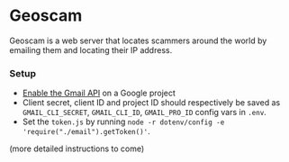 # Geoscam

Geoscam is a web server that locates scammers around the world by emailing them and locating their IP address.

### Setup

- [Enable the Gmail API](https://console.developers.google.com/apis/library/gmail.googleapis.com) on a Google project
- Client secret, client ID and project ID should respectively be saved as `GMAIL_CLI_SECRET`, `GMAIL_CLI_ID`, `GMAIL_PRO_ID` config vars in `.env`.
- Set the `token.js` by running `node -r dotenv/config -e 'require("./email").getToken()'`.

(more detailed instructions to come)
